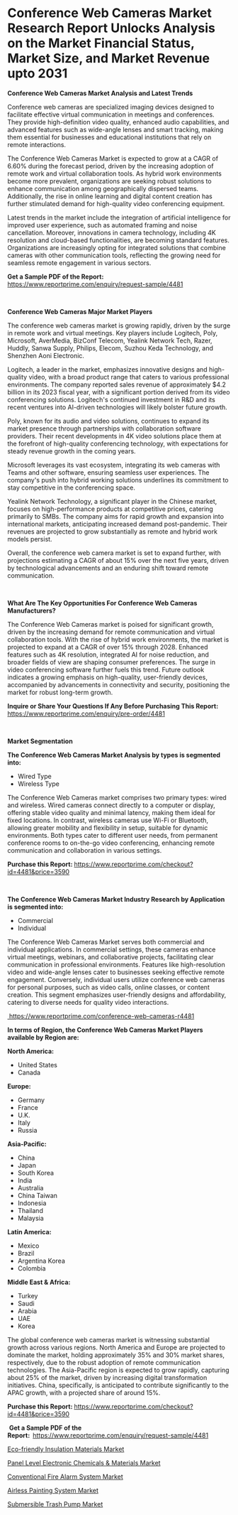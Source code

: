 <p><h1>Conference Web Cameras Market Research Report Unlocks Analysis on the Market Financial Status, Market Size, and Market Revenue upto 2031</h1></p><p><strong>Conference Web Cameras Market Analysis and Latest Trends</strong></p>
<p><p>Conference web cameras are specialized imaging devices designed to facilitate effective virtual communication in meetings and conferences. They provide high-definition video quality, enhanced audio capabilities, and advanced features such as wide-angle lenses and smart tracking, making them essential for businesses and educational institutions that rely on remote interactions.</p><p>The Conference Web Cameras Market is expected to grow at a CAGR of 6.60% during the forecast period, driven by the increasing adoption of remote work and virtual collaboration tools. As hybrid work environments become more prevalent, organizations are seeking robust solutions to enhance communication among geographically dispersed teams. Additionally, the rise in online learning and digital content creation has further stimulated demand for high-quality video conferencing equipment.</p><p>Latest trends in the market include the integration of artificial intelligence for improved user experience, such as automated framing and noise cancellation. Moreover, innovations in camera technology, including 4K resolution and cloud-based functionalities, are becoming standard features. Organizations are increasingly opting for integrated solutions that combine cameras with other communication tools, reflecting the growing need for seamless remote engagement in various sectors.</p></p>
<p><strong>Get a Sample PDF of the Report:&nbsp;</strong> <a href="https://www.reportprime.com/enquiry/request-sample/4481?utm_campaign=10&utm_medium=2&utm_source=Github&utm_content=ia&utm_term=18102024&utm_id=conference-web-cameras">https://www.reportprime.com/enquiry/request-sample/4481</a></p>
<p>&nbsp;</p>
<p><strong>Conference Web Cameras Major Market Players</strong></p>
<p><p>The conference web cameras market is growing rapidly, driven by the surge in remote work and virtual meetings. Key players include Logitech, Poly, Microsoft, AverMedia, BizConf Telecom, Yealink Network Tech, Razer, Huddly, Sanwa Supply, Philips, Elecom, Suzhou Keda Technology, and Shenzhen Aoni Electronic.</p><p>Logitech, a leader in the market, emphasizes innovative designs and high-quality video, with a broad product range that caters to various professional environments. The company reported sales revenue of approximately $4.2 billion in its 2023 fiscal year, with a significant portion derived from its video conferencing solutions. Logitech's continued investment in R&D and its recent ventures into AI-driven technologies will likely bolster future growth.</p><p>Poly, known for its audio and video solutions, continues to expand its market presence through partnerships with collaboration software providers. Their recent developments in 4K video solutions place them at the forefront of high-quality conferencing technology, with expectations for steady revenue growth in the coming years.</p><p>Microsoft leverages its vast ecosystem, integrating its web cameras with Teams and other software, ensuring seamless user experiences. The company's push into hybrid working solutions underlines its commitment to stay competitive in the conferencing space.</p><p>Yealink Network Technology, a significant player in the Chinese market, focuses on high-performance products at competitive prices, catering primarily to SMBs. The company aims for rapid growth and expansion into international markets, anticipating increased demand post-pandemic. Their revenues are projected to grow substantially as remote and hybrid work models persist.</p><p>Overall, the conference web camera market is set to expand further, with projections estimating a CAGR of about 15% over the next five years, driven by technological advancements and an enduring shift toward remote communication.</p></p>
<p>&nbsp;</p>
<p><strong>What Are The Key Opportunities For Conference Web Cameras Manufacturers?</strong></p>
<p><p>The Conference Web Cameras market is poised for significant growth, driven by the increasing demand for remote communication and virtual collaboration tools. With the rise of hybrid work environments, the market is projected to expand at a CAGR of over 15% through 2028. Enhanced features such as 4K resolution, integrated AI for noise reduction, and broader fields of view are shaping consumer preferences. The surge in video conferencing software further fuels this trend. Future outlook indicates a growing emphasis on high-quality, user-friendly devices, accompanied by advancements in connectivity and security, positioning the market for robust long-term growth.</p></p>
<p><strong>Inquire or Share Your Questions If Any Before Purchasing This Report:</strong> <a href="https://www.reportprime.com/enquiry/pre-order/4481?utm_campaign=10&utm_medium=2&utm_source=Github&utm_content=ia&utm_term=18102024&utm_id=conference-web-cameras">https://www.reportprime.com/enquiry/pre-order/4481</a></p>
<p>&nbsp;</p>
<p><strong>Market Segmentation</strong></p>
<p><strong>The Conference Web Cameras Market Analysis by types is segmented into:</strong></p>
<p><ul><li>Wired Type</li><li>Wireless Type</li></ul></p>
<p><p>The Conference Web Cameras market comprises two primary types: wired and wireless. Wired cameras connect directly to a computer or display, offering stable video quality and minimal latency, making them ideal for fixed locations. In contrast, wireless cameras use Wi-Fi or Bluetooth, allowing greater mobility and flexibility in setup, suitable for dynamic environments. Both types cater to different user needs, from permanent conference rooms to on-the-go video conferencing, enhancing remote communication and collaboration in various settings.</p></p>
<p><strong>Purchase this Report:&nbsp;</strong><a href="https://www.reportprime.com/checkout?id=4481&price=3590&utm_campaign=10&utm_medium=2&utm_source=Github&utm_content=ia&utm_term=18102024&utm_id=conference-web-cameras">https://www.reportprime.com/checkout?id=4481&price=3590</a></p>
<p>&nbsp;</p>
<p><strong>The Conference Web Cameras Market Industry Research by Application is segmented into:</strong></p>
<p><ul><li>Commercial</li><li>Individual</li></ul></p>
<p><p>The Conference Web Cameras Market serves both commercial and individual applications. In commercial settings, these cameras enhance virtual meetings, webinars, and collaborative projects, facilitating clear communication in professional environments. Features like high-resolution video and wide-angle lenses cater to businesses seeking effective remote engagement. Conversely, individual users utilize conference web cameras for personal purposes, such as video calls, online classes, or content creation. This segment emphasizes user-friendly designs and affordability, catering to diverse needs for quality video interactions.</p></p>
<p><a href="https://www.reportprime.com/conference-web-cameras-r4481?utm_campaign=10&utm_medium=2&utm_source=Github&utm_content=ia&utm_term=18102024&utm_id=conference-web-cameras">&nbsp;https://www.reportprime.com/conference-web-cameras-r4481</a></p>
<p><strong>In terms of Region, the Conference Web Cameras Market Players available by Region are:</strong></p>
<p>
    <p> <strong> North America: </strong>
        <ul>
            <li>United States</li>
            <li>Canada</li>
        </ul>
        </p> 
    <p> <strong> Europe: </strong>
        <ul>
            <li>Germany</li>
            <li>France</li>
            <li>U.K.</li>
            <li>Italy</li>
            <li>Russia</li>
        </ul>
        </p> 
    <p> <strong> Asia-Pacific: </strong>
        <ul>
            <li>China</li>
            <li>Japan</li>
            <li>South Korea</li>
            <li>India</li>
            <li>Australia</li>
            <li>China Taiwan</li>
            <li>Indonesia</li>
            <li>Thailand</li>
            <li>Malaysia</li>
        </ul>
        </p> 
    <p> <strong> Latin America: </strong>
        <ul>
            <li>Mexico</li>
            <li>Brazil</li>
            <li>Argentina Korea</li>
            <li>Colombia</li>
        </ul>
        </p> 
    <p> <strong> Middle East & Africa: </strong>
        <ul>
            <li>Turkey</li>
            <li>Saudi</li>
            <li>Arabia</li>
            <li>UAE</li>
            <li>Korea</li>
        </ul>
    </p>
    </p>
<p><p>The global conference web cameras market is witnessing substantial growth across various regions. North America and Europe are projected to dominate the market, holding approximately 35% and 30% market shares, respectively, due to the robust adoption of remote communication technologies. The Asia-Pacific region is expected to grow rapidly, capturing about 25% of the market, driven by increasing digital transformation initiatives. China, specifically, is anticipated to contribute significantly to the APAC growth, with a projected share of around 15%.</p></p>
<p><strong>Purchase this Report: </strong><a href="https://www.reportprime.com/checkout?id=4481&price=3590&utm_campaign=10&utm_medium=2&utm_source=Github&utm_content=ia&utm_term=18102024&utm_id=conference-web-cameras">https://www.reportprime.com/checkout?id=4481&price=3590</a></p>
<p>&nbsp;<strong>Get a Sample PDF of the Report:&nbsp;&nbsp;</strong><a href="https://www.reportprime.com/enquiry/request-sample/4481?utm_campaign=10&utm_medium=2&utm_source=Github&utm_content=ia&utm_term=18102024&utm_id=conference-web-cameras">https://www.reportprime.com/enquiry/request-sample/4481</a></p>
<p><strong></strong></p>
<p><p><a href="https://www.linkedin.com/pulse/eco-friendly-insulation-materials-market-forecast-global-trends-nc0vc?utm_campaign=10&utm_medium=2&utm_source=Github&utm_content=ia&utm_term=18102024&utm_id=conference-web-cameras">Eco-friendly Insulation Materials Market</a></p><p><a href="https://www.linkedin.com/pulse/panel-level-electronic-chemicals-materials-market-revolution-16auc?utm_campaign=10&utm_medium=2&utm_source=Github&utm_content=ia&utm_term=18102024&utm_id=conference-web-cameras">Panel Level Electronic Chemicals & Materials Market</a></p><p><a href="https://github.com/NancyAlvarado586/Market-Research-Report-List-1/blob/main/conventional-fire-alarm-system-market.md?utm_campaign=10&utm_medium=2&utm_source=Github&utm_content=ia&utm_term=18102024&utm_id=conference-web-cameras">Conventional Fire Alarm System Market</a></p><p><a href="https://issuu.com/reportprime-2/docs/airless-painting-system-market-size_c859032663279f?utm_campaign=10&utm_medium=2&utm_source=Github&utm_content=ia&utm_term=18102024&utm_id=conference-web-cameras">Airless Painting System Market</a></p><p><a href="https://issuu.com/reportprime-2/docs/submersible-trash-pump-market-size-_164d287f47e33e?utm_campaign=10&utm_medium=2&utm_source=Github&utm_content=ia&utm_term=18102024&utm_id=conference-web-cameras">Submersible Trash Pump Market</a></p></p>